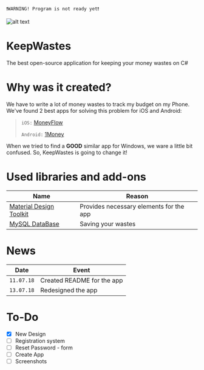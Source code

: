 `❗WARNING! Program is not ready yet❗`


![alt text](https://pp.userapi.com/c845417/v845417203/a417a/8Ro1XqxS4Do.jpg)
# KeepWastes 
The best open-source application for keeping your money wastes on C#

# Why was it created?
We have to write a lot of money wastes to track my budget on my Phone. We've found 2 best apps for solving this problem for iOS and Android: 
>`iOS:` [MoneyFlow](https://itunes.apple.com/RU/app/id900890647)
>
>`Android:` [1Money](https://play.google.com/store/apps/details?id=org.pixelrush.moneyiq&hl=ru)

When  we tried to find a **GOOD** similar app for Windows, we ware a little bit confused. So, KeepWastes is going to change it! 

# Used libraries and add-ons

Name  | Reason
----------------|----------------------
[Material Design Toolkit](https://github.com/ButchersBoy/MaterialDesignInXamlToolkit)| Provides necessary elements for the app
[MySQL DataBase](https://dev.mysql.com/downloads/workbench/) | Saving your wastes

# News
Date| Event
----|-----
`11.07.18`| Created README for the app
`13.07.18` | Redesigned the app
# To-Do
- [x] New Design
- [ ] Registration system
- [ ] Reset Password - form
- [ ] Create App
- [ ] Screenshots

